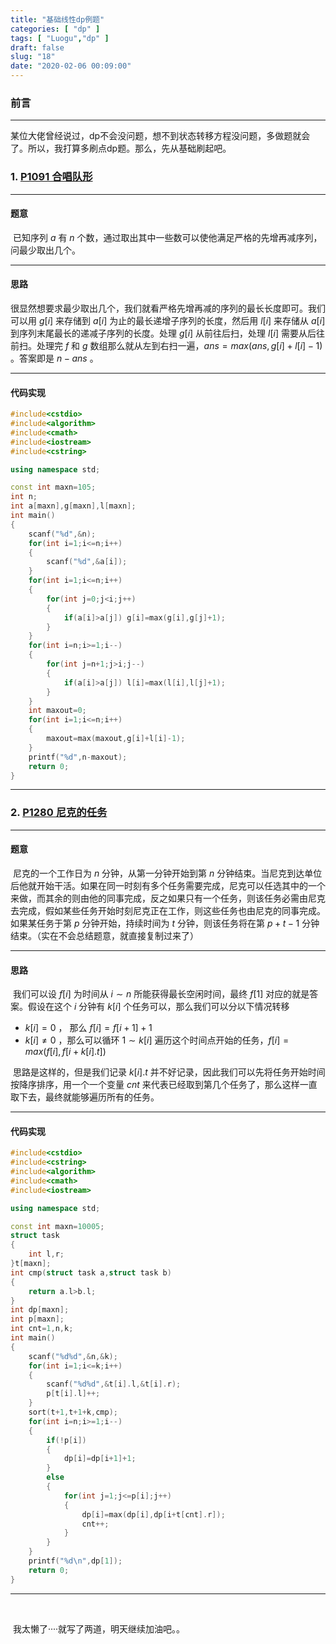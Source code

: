 ```yaml
---
title: "基础线性dp例题"
categories: [ "dp" ]
tags: [ "Luogu","dp" ]
draft: false
slug: "18"
date: "2020-02-06 00:09:00"
---
```


### 前言

---

​	   某位大佬曾经说过，dp不会没问题，想不到状态转移方程没问题，多做题就会了。所以，我打算多刷点dp题。那么，先从基础刷起吧。



### 1. [P1091 合唱队形](https://www.luogu.com.cn/problem/P1091)

---

#### 题意

​	   已知序列 $a$ 有 $n$ 个数，通过取出其中一些数可以使他满足严格的先增再减序列，问最少取出几个。

---


<!--more-->


#### 思路

​	   很显然想要求最少取出几个，我们就看严格先增再减的序列的最长长度即可。我们可以用 $g[i]$ 来存储到 $a[i]$ 为止的最长递增子序列的长度，然后用 $l[i]$ 来存储从 $a[i]$ 到序列末尾最长的递减子序列的长度。处理 $g[i]$ 从前往后扫，处理 $l[i]$ 需要从后往前扫。处理完 $f$ 和 $g$ 数组那么就从左到右扫一遍，$ans=max(ans,g[i]+l[i]-1)$ 。答案即是 $n-ans$ 。 

---

#### 代码实现

```cpp
#include<cstdio>
#include<algorithm>
#include<cmath>
#include<iostream>
#include<cstring>

using namespace std;

const int maxn=105;
int n;
int a[maxn],g[maxn],l[maxn];
int main()
{
	scanf("%d",&n);
	for(int i=1;i<=n;i++)
	{
		scanf("%d",&a[i]);
	}
	for(int i=1;i<=n;i++)
	{
		for(int j=0;j<i;j++)
		{
			if(a[i]>a[j]) g[i]=max(g[i],g[j]+1);
		}
	}
	for(int i=n;i>=1;i--)
	{
		for(int j=n+1;j>i;j--)
		{
			if(a[i]>a[j]) l[i]=max(l[i],l[j]+1);
		}
	}
	int maxout=0;
	for(int i=1;i<=n;i++)
	{
		maxout=max(maxout,g[i]+l[i]-1);
	}
	printf("%d",n-maxout);
	return 0;
} 
```

---



### 2. [P1280 尼克的任务](https://www.luogu.com.cn/problem/P1280)

---

#### 题意

​	   尼克的一个工作日为 $n$ 分钟，从第一分钟开始到第 $n$ 分钟结束。当尼克到达单位后他就开始干活。如果在同一时刻有多个任务需要完成，尼克可以任选其中的一个来做，而其余的则由他的同事完成，反之如果只有一个任务，则该任务必需由尼克去完成，假如某些任务开始时刻尼克正在工作，则这些任务也由尼克的同事完成。如果某任务于第 $p$ 分钟开始，持续时间为 $t$ 分钟，则该任务将在第 $p+t-1$ 分钟结束。（实在不会总结题意，就直接复制过来了）

---

#### 思路

​	   我们可以设 $f[i]$ 为时间从 $i\sim n$ 所能获得最长空闲时间，最终 $f[1]$ 对应的就是答案。假设在这个 $i$ 分钟有 $k[i]$ 个任务可以，那么我们可以分以下情况转移

+ $k[i]=0$  ， 那么  $f[i]=f[i+1]+1$ 
+ $k[i]\not=0$  ，那么可以循环 $1 \sim k[i]$ 遍历这个时间点开始的任务，$f[i]=max(f[i],f[i+k[i].t])$ 

​	   思路是这样的，但是我们记录 $k[i].t$ 并不好记录，因此我们可以先将任务开始时间按降序排序，用一个一个变量 $cnt$ 来代表已经取到第几个任务了，那么这样一直取下去，最终就能够遍历所有的任务。

---

#### 代码实现

```cpp
#include<cstdio>
#include<cstring>
#include<algorithm>
#include<cmath>
#include<iostream>

using namespace std;

const int maxn=10005;
struct task
{
	int l,r;
}t[maxn];
int cmp(struct task a,struct task b)
{
	return a.l>b.l;
}
int dp[maxn];
int p[maxn];
int cnt=1,n,k; 
int main()
{
	scanf("%d%d",&n,&k);
	for(int i=1;i<=k;i++)
	{
		scanf("%d%d",&t[i].l,&t[i].r);
		p[t[i].l]++;
	}
	sort(t+1,t+1+k,cmp);
	for(int i=n;i>=1;i--)
	{
		if(!p[i])
		{
			dp[i]=dp[i+1]+1;
		}
		else 
		{
			for(int j=1;j<=p[i];j++)
			{
				dp[i]=max(dp[i],dp[i+t[cnt].r]);
				cnt++;
			}
		}
	}
	printf("%d\n",dp[1]);
	return 0;
}
```

---

​	

​	   我太懒了····就写了两道，明天继续加油吧。。